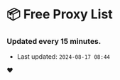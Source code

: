 # :package: Free Proxy List
### Updated every 15 minutes.

- Last updated: `2024-08-17 08:44`

:heart:
